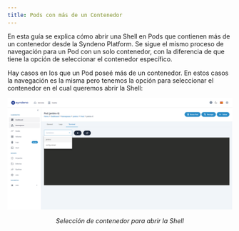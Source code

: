 ```yaml
---
title: Pods con más de un Contenedor
---
```


En esta guía se explica cómo abrir una Shell en Pods que contienen más de un contenedor desde la Syndeno Platform. Se
sigue el mismo proceso de navegación para un Pod con un solo contenedor, con la diferencia de que tiene la opción de seleccionar el contenedor específico.

Hay casos en los que un Pod poseé más de un contenedor. En estos casos la navegación es la misma pero tenemos la opción para seleccionar el contenedor en el cual queremos abrir la Shell:
<div style="text-align: center;">
  <a href="/src/content/docs/img/seleccionar-shell-contenedor.png">
    <img src="/src/content/docs/img/seleccionar-shell-contenedor.png" alt="Seleccionar contenedor" title="Seleccionar contenedor" style="max-width: 100%; height: auto;">
  </a>
  <p><em>Selección de contenedor para abrir la Shell</em></p>
</div>

